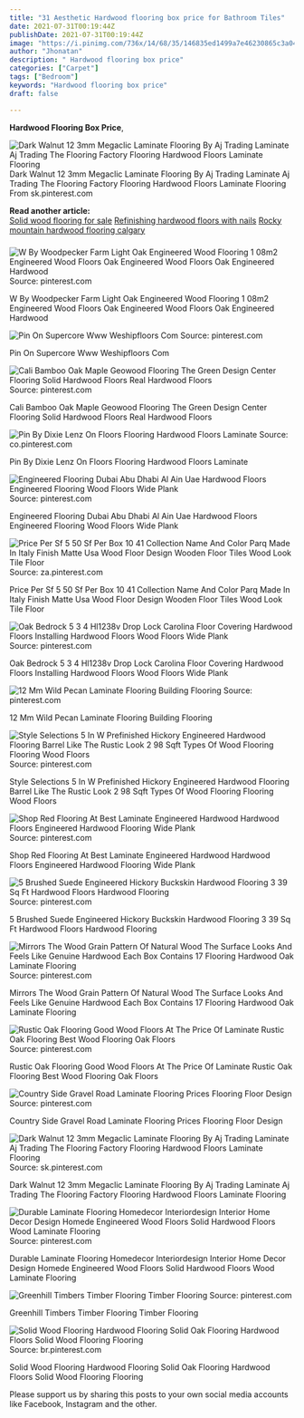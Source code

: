 ```yaml
---
title: "31 Aesthetic Hardwood flooring box price for Bathroom Tiles"
date: 2021-07-31T00:19:44Z
publishDate: 2021-07-31T00:19:44Z
image: "https://i.pinimg.com/736x/14/68/35/146835ed1499a7e46230865c3a046d1a--solid-wood-flooring-parquet.jpg"
author: "Jhonatan"
description: " Hardwood flooring box price"
categories: ["Carpet"]
tags: ["Bedroom"]
keywords: "Hardwood flooring box price"
draft: false

---
```

<!-- Head tag Code -->
**Hardwood Flooring Box Price**, 

![Dark Walnut 12 3mm Megaclic Laminate Flooring By Aj Trading Laminate Aj Trading The Flooring Factory Flooring Hardwood Floors Laminate Flooring](https://i.pinimg.com/564x/11/82/f4/1182f477ee2915ab04630962bd08d334.jpg "Dark Walnut 12 3mm Megaclic Laminate Flooring By Aj Trading Laminate Aj Trading The Flooring Factory Flooring Hardwood Floors Laminate Flooring")
Dark Walnut 12 3mm Megaclic Laminate Flooring By Aj Trading Laminate Aj Trading The Flooring Factory Flooring Hardwood Floors Laminate Flooring From sk.pinterest.com

**Read another article:**  
[Solid wood flooring for sale](/solid-wood-flooring-for-sale/)
[Refinishing hardwood floors with nails](/refinishing-hardwood-floors-with-nails/)
[Rocky mountain hardwood flooring calgary](/rocky-mountain-hardwood-flooring-calgary/)




### 

 


![W By Woodpecker Farm Light Oak Engineered Wood Flooring 1 08m2 Engineered Wood Floors Oak Engineered Wood Floors Oak Engineered Hardwood](https://i.pinimg.com/564x/94/5c/c9/945cc9c66e9002796e3ff1bba6bd2ce1.jpg "W By Woodpecker Farm Light Oak Engineered Wood Flooring 1 08m2 Engineered Wood Floors Oak Engineered Wood Floors Oak Engineered Hardwood")
Source: pinterest.com

W By Woodpecker Farm Light Oak Engineered Wood Flooring 1 08m2 Engineered Wood Floors Oak Engineered Wood Floors Oak Engineered Hardwood  

![Pin On Supercore Www Weshipfloors Com](https://i.pinimg.com/originals/ac/f4/c7/acf4c7ffdec4051f6d4b3d3ea47f540f.jpg "Pin On Supercore Www Weshipfloors Com")
Source: pinterest.com

Pin On Supercore Www Weshipfloors Com  

![Cali Bamboo Oak Maple Geowood Flooring The Green Design Center Flooring Solid Hardwood Floors Real Hardwood Floors](https://i.pinimg.com/originals/d3/dc/13/d3dc13d80e57f20904dd1cd7a2d4cb6a.jpg "Cali Bamboo Oak Maple Geowood Flooring The Green Design Center Flooring Solid Hardwood Floors Real Hardwood Floors")
Source: pinterest.com

Cali Bamboo Oak Maple Geowood Flooring The Green Design Center Flooring Solid Hardwood Floors Real Hardwood Floors  

![Pin By Dixie Lenz On Floors Flooring Hardwood Floors Laminate](https://i.pinimg.com/736x/cb/eb/96/cbeb96a7637f9b9cceca984c5565ae6b.jpg "Pin By Dixie Lenz On Floors Flooring Hardwood Floors Laminate")
Source: co.pinterest.com

Pin By Dixie Lenz On Floors Flooring Hardwood Floors Laminate  

![Engineered Flooring Dubai Abu Dhabi Al Ain Uae Hardwood Floors Engineered Flooring Wood Floors Wide Plank](https://i.pinimg.com/originals/20/87/f8/2087f83447687bd8df6e94d280723e49.jpg "Engineered Flooring Dubai Abu Dhabi Al Ain Uae Hardwood Floors Engineered Flooring Wood Floors Wide Plank")
Source: pinterest.com

Engineered Flooring Dubai Abu Dhabi Al Ain Uae Hardwood Floors Engineered Flooring Wood Floors Wide Plank  

![Price Per Sf 5 50 Sf Per Box 10 41 Collection Name And Color Parq Made In Italy Finish Matte Usa Wood Floor Design Wooden Floor Tiles Wood Look Tile Floor](https://i.pinimg.com/originals/4d/b0/c7/4db0c71b977466e57f19e7a1cfe4736c.jpg "Price Per Sf 5 50 Sf Per Box 10 41 Collection Name And Color Parq Made In Italy Finish Matte Usa Wood Floor Design Wooden Floor Tiles Wood Look Tile Floor")
Source: za.pinterest.com

Price Per Sf 5 50 Sf Per Box 10 41 Collection Name And Color Parq Made In Italy Finish Matte Usa Wood Floor Design Wooden Floor Tiles Wood Look Tile Floor  

![Oak Bedrock 5 3 4 Hl1238v Drop Lock Carolina Floor Covering Hardwood Floors Installing Hardwood Floors Wood Floors Wide Plank](https://i.pinimg.com/originals/05/ae/d5/05aed572a2295f95d192a87b9b908772.jpg "Oak Bedrock 5 3 4 Hl1238v Drop Lock Carolina Floor Covering Hardwood Floors Installing Hardwood Floors Wood Floors Wide Plank")
Source: pinterest.com

Oak Bedrock 5 3 4 Hl1238v Drop Lock Carolina Floor Covering Hardwood Floors Installing Hardwood Floors Wood Floors Wide Plank  

![12 Mm Wild Pecan Laminate Flooring Building Flooring](https://i.pinimg.com/originals/a9/46/6e/a9466e08f504e0c8d3411ee338cfacac.jpg "12 Mm Wild Pecan Laminate Flooring Building Flooring")
Source: pinterest.com

12 Mm Wild Pecan Laminate Flooring Building Flooring  

![Style Selections 5 In W Prefinished Hickory Engineered Hardwood Flooring Barrel Like The Rustic Look 2 98 Sqft Types Of Wood Flooring Flooring Wood Floors](https://i.pinimg.com/originals/84/76/46/84764678403af464f6b5800890ee2283.jpg "Style Selections 5 In W Prefinished Hickory Engineered Hardwood Flooring Barrel Like The Rustic Look 2 98 Sqft Types Of Wood Flooring Flooring Wood Floors")
Source: pinterest.com

Style Selections 5 In W Prefinished Hickory Engineered Hardwood Flooring Barrel Like The Rustic Look 2 98 Sqft Types Of Wood Flooring Flooring Wood Floors  

![Shop Red Flooring At Best Laminate Engineered Hardwood Hardwood Floors Engineered Hardwood Flooring Wide Plank](https://i.pinimg.com/474x/b4/d8/21/b4d821b8e544b48f4dd97c182cd4749c.jpg "Shop Red Flooring At Best Laminate Engineered Hardwood Hardwood Floors Engineered Hardwood Flooring Wide Plank")
Source: pinterest.com

Shop Red Flooring At Best Laminate Engineered Hardwood Hardwood Floors Engineered Hardwood Flooring Wide Plank  

![5 Brushed Suede Engineered Hickory Buckskin Hardwood Flooring 3 39 Sq Ft Hardwood Floors Hardwood Flooring](https://i.pinimg.com/originals/6e/19/67/6e1967ac3d8729915c8766c9453fa19d.jpg "5 Brushed Suede Engineered Hickory Buckskin Hardwood Flooring 3 39 Sq Ft Hardwood Floors Hardwood Flooring")
Source: pinterest.com

5 Brushed Suede Engineered Hickory Buckskin Hardwood Flooring 3 39 Sq Ft Hardwood Floors Hardwood Flooring  

![Mirrors The Wood Grain Pattern Of Natural Wood The Surface Looks And Feels Like Genuine Hardwood Each Box Contains 17 Flooring Hardwood Oak Laminate Flooring](https://i.pinimg.com/736x/72/b2/ba/72b2baedeac2f5cda39cfc09c51cb0f2.jpg "Mirrors The Wood Grain Pattern Of Natural Wood The Surface Looks And Feels Like Genuine Hardwood Each Box Contains 17 Flooring Hardwood Oak Laminate Flooring")
Source: pinterest.com

Mirrors The Wood Grain Pattern Of Natural Wood The Surface Looks And Feels Like Genuine Hardwood Each Box Contains 17 Flooring Hardwood Oak Laminate Flooring  

![Rustic Oak Flooring Good Wood Floors At The Price Of Laminate Rustic Oak Flooring Best Wood Flooring Oak Floors](https://i.pinimg.com/474x/70/41/5e/70415ed457f9dac9d29f84a9ab2962cb.jpg "Rustic Oak Flooring Good Wood Floors At The Price Of Laminate Rustic Oak Flooring Best Wood Flooring Oak Floors")
Source: pinterest.com

Rustic Oak Flooring Good Wood Floors At The Price Of Laminate Rustic Oak Flooring Best Wood Flooring Oak Floors  

![Country Side Gravel Road Laminate Flooring Prices Flooring Floor Design](https://i.pinimg.com/originals/6b/45/54/6b4554eb6f972d9141ed27e4e0821ef0.png "Country Side Gravel Road Laminate Flooring Prices Flooring Floor Design")
Source: pinterest.com

Country Side Gravel Road Laminate Flooring Prices Flooring Floor Design  

![Dark Walnut 12 3mm Megaclic Laminate Flooring By Aj Trading Laminate Aj Trading The Flooring Factory Flooring Hardwood Floors Laminate Flooring](https://i.pinimg.com/564x/11/82/f4/1182f477ee2915ab04630962bd08d334.jpg "Dark Walnut 12 3mm Megaclic Laminate Flooring By Aj Trading Laminate Aj Trading The Flooring Factory Flooring Hardwood Floors Laminate Flooring")
Source: sk.pinterest.com

Dark Walnut 12 3mm Megaclic Laminate Flooring By Aj Trading Laminate Aj Trading The Flooring Factory Flooring Hardwood Floors Laminate Flooring  

![Durable Laminate Flooring Homedecor Interiordesign Interior Home Decor Design Homede Engineered Wood Floors Solid Hardwood Floors Wood Laminate Flooring](https://i.pinimg.com/originals/5d/b8/e9/5db8e91d36ad484c8bd7dfe53ce1b584.jpg "Durable Laminate Flooring Homedecor Interiordesign Interior Home Decor Design Homede Engineered Wood Floors Solid Hardwood Floors Wood Laminate Flooring")
Source: pinterest.com

Durable Laminate Flooring Homedecor Interiordesign Interior Home Decor Design Homede Engineered Wood Floors Solid Hardwood Floors Wood Laminate Flooring  

![Greenhill Timbers Timber Flooring Timber Flooring](https://i.pinimg.com/600x315/e1/cf/45/e1cf45fc3a349ba5627394b1bd663e0b.jpg "Greenhill Timbers Timber Flooring Timber Flooring")
Source: pinterest.com

Greenhill Timbers Timber Flooring Timber Flooring  

![Solid Wood Flooring Hardwood Flooring Solid Oak Flooring Hardwood Floors Solid Wood Flooring Flooring](https://i.pinimg.com/736x/14/68/35/146835ed1499a7e46230865c3a046d1a--solid-wood-flooring-parquet.jpg "Solid Wood Flooring Hardwood Flooring Solid Oak Flooring Hardwood Floors Solid Wood Flooring Flooring")
Source: br.pinterest.com

Solid Wood Flooring Hardwood Flooring Solid Oak Flooring Hardwood Floors Solid Wood Flooring Flooring  

Please support us by sharing this posts to your own social media accounts like Facebook, Instagram and the other.


